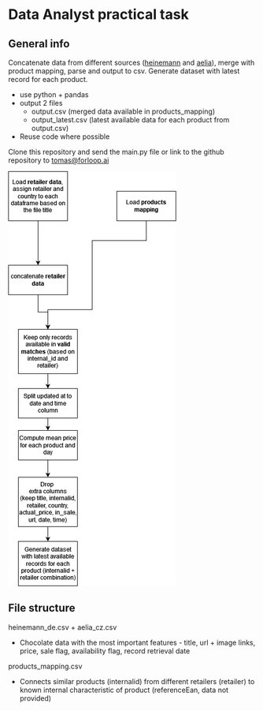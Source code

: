 # Data Analyst practical task

## General info

Concatenate data from different sources ([heinemann](https://www.heinemann-shop.com/en/fra/) and [aelia](https://www.aeliadutyfree.cz/)), merge with product mapping, parse and output to csv. Generate dataset with latest record for each product.
- use python + pandas
- output 2 files 
  - output.csv (merged data available in products_mapping)
  - output_latest.csv (latest available data for each product from output.csv)
- Reuse code where possible

Clone this repository and send the main.py file or link to the github repository to tomas@forloop.ai

![Task diagram](data_analyst_entry_task.png)

## File structure
heinemann_de.csv + aelia_cz.csv
- Chocolate data with the most important features - title, url + image links, price, sale flag, availability flag, record retrieval date

products_mapping.csv
- Connects similar products (internalid) from different retailers (retailer) to known internal characteristic of product (referenceEan, data not provided)